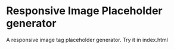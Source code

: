 # Responsive Image Placeholder generator

A responsive image tag placeholder generator. Try it in index.html
